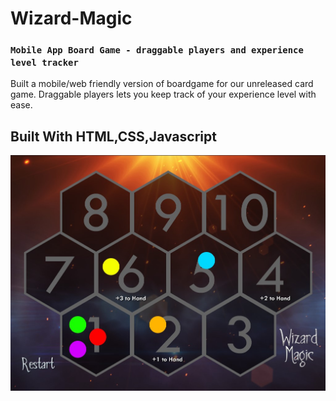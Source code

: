 # Wizard-Magic


### `Mobile App Board Game - draggable players and experience level tracker`

Built a mobile/web friendly version of boardgame for our unreleased card game. Draggable players lets you keep track of your experience level with ease.

## Built With HTML,CSS,Javascript

![Screenshot](https://github.com/lnsflive/Wizard-Magic/blob/master/ss1.jpg)

